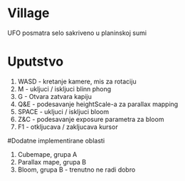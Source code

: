 # Village
UFO posmatra selo sakriveno u planinskoj sumi

# Uputstvo
1. WASD - kretanje kamere, mis za rotaciju
2. M - ukljuci / iskljuci blinn phong
3. G - Otvara zatvara kapiju
4. Q&E - podesavanje heightScale-a za parallax mapping
5. SPACE - ukljuci / iskljuci bloom
6. Z&C - podesavanje exposure parametra za bloom
7. F1 - otkljucava / zakljucava kursor

#Dodatne implementirane oblasti
1. Cubemape, grupa A
2. Parallax mape, grupa B
3. Bloom, grupa B - trenutno ne radi dobro
